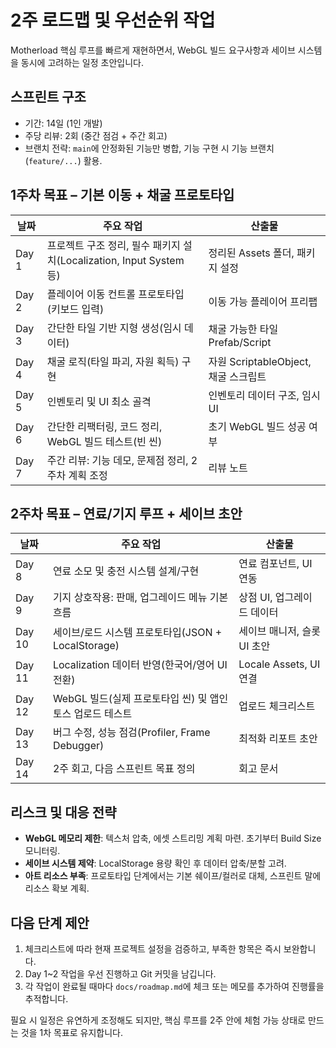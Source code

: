 # 2주 로드맵 및 우선순위 작업

Motherload 핵심 루프를 빠르게 재현하면서, WebGL 빌드 요구사항과 세이브 시스템을 동시에 고려하는 일정 초안입니다.

## 스프린트 구조
- 기간: 14일 (1인 개발)
- 주당 리뷰: 2회 (중간 점검 + 주간 회고)
- 브랜치 전략: `main`에 안정화된 기능만 병합, 기능 구현 시 기능 브랜치(`feature/...`) 활용.

## 1주차 목표 – **기본 이동 + 채굴 프로토타입**
| 날짜 | 주요 작업 | 산출물 |
| --- | --- | --- |
| Day 1 | 프로젝트 구조 정리, 필수 패키지 설치(Localization, Input System 등) | 정리된 Assets 폴더, 패키지 설정 |
| Day 2 | 플레이어 이동 컨트롤 프로토타입 (키보드 입력) | 이동 가능 플레이어 프리팹 |
| Day 3 | 간단한 타일 기반 지형 생성(임시 데이터) | 채굴 가능한 타일 Prefab/Script |
| Day 4 | 채굴 로직(타일 파괴, 자원 획득) 구현 | 자원 ScriptableObject, 채굴 스크립트 |
| Day 5 | 인벤토리 및 UI 최소 골격 | 인벤토리 데이터 구조, 임시 UI |
| Day 6 | 간단한 리팩터링, 코드 정리, WebGL 빌드 테스트(빈 씬) | 초기 WebGL 빌드 성공 여부 |
| Day 7 | 주간 리뷰: 기능 데모, 문제점 정리, 2주차 계획 조정 | 리뷰 노트 |

## 2주차 목표 – **연료/기지 루프 + 세이브 초안**
| 날짜 | 주요 작업 | 산출물 |
| --- | --- | --- |
| Day 8 | 연료 소모 및 충전 시스템 설계/구현 | 연료 컴포넌트, UI 연동 |
| Day 9 | 기지 상호작용: 판매, 업그레이드 메뉴 기본 흐름 | 상점 UI, 업그레이드 데이터 |
| Day 10 | 세이브/로드 시스템 프로토타입(JSON + LocalStorage) | 세이브 매니저, 슬롯 UI 초안 |
| Day 11 | Localization 데이터 반영(한국어/영어 UI 전환) | Locale Assets, UI 연결 |
| Day 12 | WebGL 빌드(실제 프로토타입 씬) 및 앱인토스 업로드 테스트 | 업로드 체크리스트 |
| Day 13 | 버그 수정, 성능 점검(Profiler, Frame Debugger) | 최적화 리포트 초안 |
| Day 14 | 2주 회고, 다음 스프린트 목표 정의 | 회고 문서 |

## 리스크 및 대응 전략
- **WebGL 메모리 제한**: 텍스처 압축, 에셋 스트리밍 계획 마련. 초기부터 Build Size 모니터링.
- **세이브 시스템 제약**: LocalStorage 용량 확인 후 데이터 압축/분할 고려.
- **아트 리소스 부족**: 프로토타입 단계에서는 기본 쉐이프/컬러로 대체, 스프린트 말에 리소스 확보 계획.

## 다음 단계 제안
1. 체크리스트에 따라 현재 프로젝트 설정을 검증하고, 부족한 항목은 즉시 보완합니다.
2. Day 1~2 작업을 우선 진행하고 Git 커밋을 남깁니다.
3. 각 작업이 완료될 때마다 `docs/roadmap.md`에 체크 또는 메모를 추가하여 진행률을 추적합니다.

필요 시 일정은 유연하게 조정해도 되지만, 핵심 루프를 2주 안에 체험 가능 상태로 만드는 것을 1차 목표로 유지합니다.
